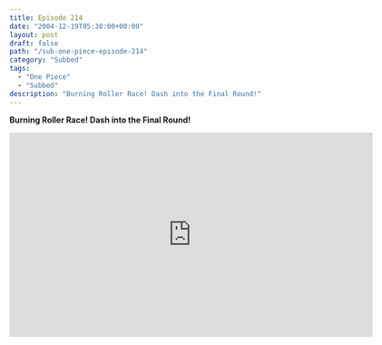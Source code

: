 ```yaml
---
title: Episode 214
date: "2004-12-19T05:30:00+00:00"
layout: post
draft: false
path: "/sub-one-piece-episode-214"
category: "Subbed"
tags:
  - "One Piece"
  - "Subbed"
description: "Burning Roller Race! Dash into the Final Round!"
---
```


**Burning Roller Race! Dash into the Final Round!**

<iframe width="640" height="360" src="https://www.rapidvideo.com/e/FXQGUAF2YS" frameborder="0" marginwidth=0 marginheight=0 scrolling=no allowfullscreen></iframe>


